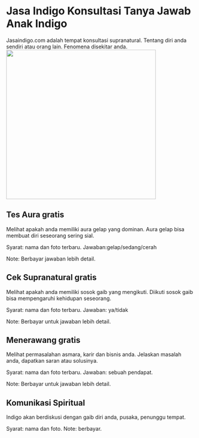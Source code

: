 
# Jasa Indigo Konsultasi Tanya Jawab Anak Indigo 
Jasaindigo.com adalah tempat konsultasi supranatural. Tentang diri anda sendiri atau orang lain. Fenomena disekitar anda.
 <img src="https://blogger.googleusercontent.com/img/a/AVvXsEgVTK2wZrID6Rmn6Kt5EQvODrkoy4IPWcVpob6-1MF_7aSCUqVkoDzcdlcDInKSuW-EecDXnu1ygoAOFA1q6ZZV_viH0XPvWbR061HyYrZZ2M8bixyvW28gDX-9TQ2O3e4JJHltjm-h-TXbNmdn4R7CmlQ493ysVndo8caBdwHC42LXiCAM8kAFDMPDHCU" width="400">

## Tes Aura gratis
Melihat apakah anda memiliki aura gelap yang dominan. Aura gelap bisa membuat diri seseorang sering sial.

Syarat: nama dan foto terbaru.
Jawaban:gelap/sedang/cerah

Note:
Berbayar jawaban lebih detail.

## Cek Supranatural gratis 
Melihat apakah anda memiliki sosok gaib yang mengikuti. Diikuti sosok gaib bisa mempengaruhi kehidupan seseorang.

Syarat: nama dan foto terbaru.
Jawaban: ya/tidak

Note:
Berbayar untuk jawaban lebih detail.

## Menerawang gratis
Melihat permasalahan asmara, karir dan bisnis anda. Jelaskan masalah anda, dapatkan saran atau solusinya.

Syarat: nama dan foto terbaru.
Jawaban: sebuah pendapat.

Note:
Berbayar untuk jawaban lebih detail.

## Komunikasi Spiritual
Indigo akan berdiskusi dengan gaib diri anda, pusaka, penunggu tempat.

Syarat: nama dan foto.
Note: berbayar.
